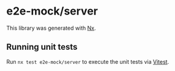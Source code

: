 # e2e-mock/server

This library was generated with [Nx](https://nx.dev).

## Running unit tests

Run `nx test e2e-mock/server` to execute the unit tests via [Vitest](https://vitest.dev/).
